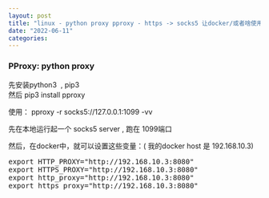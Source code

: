 ```yaml
---
layout: post
title: "linux - python proxy pproxy - https -> socks5 让docker/或者啥使用socks5 proxy apt-get curl wget "
date: "2022-06-11"
categories: 
---
```

<h3>PProxy: python proxy</h3>

<div>先安装python3&nbsp; , pip3</div>

<div>然后 pip3 install pproxy</div>

<p>使用： pproxy -r socks5://127.0.0.1:1099 -vv</p>

<p>先在本地运行起一个 socks5 server , 跑在 1099端口</p>

<div>然后，在docker中，就可以设置这些变量：( 我的docker host 是 192.168.10.3)</div>

<pre class="hljs bash">
<span class="hljs-built_in">export</span> HTTP_PROXY=<span class="hljs-string">&quot;http://192.168.10.3:8080&quot;</span>
<span class="hljs-built_in">export</span> HTTPS_PROXY=<span class="hljs-string">&quot;http://192.168.10.3:8080&quot;</span>
<span class="hljs-built_in">export</span> http_proxy=<span class="hljs-string">&quot;http://192.168.10.3:8080&quot;</span>
<span class="hljs-built_in">export</span> https_proxy=<span class="hljs-string">&quot;http://192.168.10.3:8080&quot;</span></pre>

